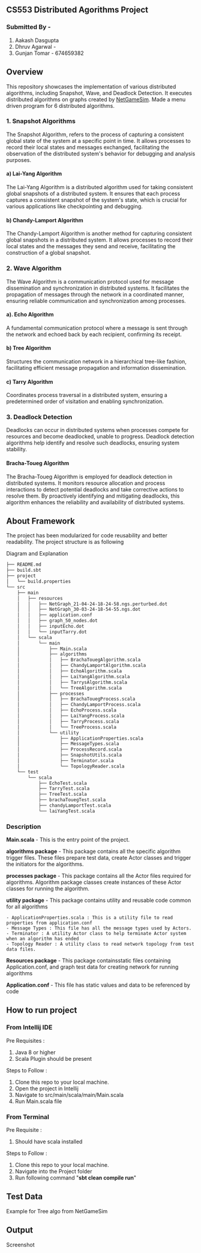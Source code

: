 ## CS553 Distributed Agorithms Project
### Submitted By -
1. Aakash Dasgupta
2. Dhruv Agarwal - 
3. Gunjan Tomar - 674659382
## Overview
This repository showcases the implementation of various distributed algorithms, including Snapshot, Wave, and Deadlock Detection. It executes distributed algorithms on graphs created by [NetGameSim](https://github.com/0x1DOCD00D/NetGameSim?tab=readme-ov-file). Made a menu driven program for 6 distributed algorithms.
### 1. Snapshot Algorithms 
The Snapshot Algorithm, refers to the process of capturing a consistent global state of the system at a specific point in time. It allows processes to record their local states and messages exchanged, facilitating the observation of the distributed system's behavior for debugging and analysis purposes.
#### a) Lai-Yang Algorithm
The Lai-Yang Algorithm is a distributed algorithm used for taking consistent global snapshots of a distributed system. It ensures that each process captures a consistent snapshot of the system's state, which is crucial for various applications like checkpointing and debugging.

#### b) Chandy-Lamport Algorithm
The Chandy-Lamport Algorithm is another method for capturing consistent global snapshots in a distributed system. It allows processes to record their local states and the messages they send and receive, facilitating the construction of a global snapshot.

### 2. Wave Algorithm
The Wave Algorithm is a communication protocol used for message dissemination and synchronization in distributed systems. It facilitates the propagation of messages through the network in a coordinated manner, ensuring reliable communication and synchronization among processes.
#### a). Echo Algorithm 
A fundamental communication protocol where a message is sent through the network and echoed back by each recipient, confirming its receipt.
#### b) Tree Algorithm
Structures the communication network in a hierarchical tree-like fashion, facilitating efficient message propagation and information dissemination.
#### c) Tarry Algorithm
Coordinates process traversal in a distributed system, ensuring a predetermined order of visitation and enabling synchronization.

### 3. Deadlock Detection
Deadlocks can occur in distributed systems when processes compete for resources and become deadlocked, unable to progress. Deadlock detection algorithms help identify and resolve such deadlocks, ensuring system stability.

#### Bracha-Toueg Algorithm
The Bracha-Toueg Algorithm is employed for deadlock detection in distributed systems. It monitors resource allocation and process interactions to detect potential deadlocks and take corrective actions to resolve them. By proactively identifying and mitigating deadlocks, this algorithm enhances the reliability and availability of distributed systems.


## About Framework
The project has been modularized for code reusability and better readability. The project structure is as following

Diagram and Explanation
```bash
├── README.md
├── build.sbt
├── project
│   └── build.properties
└── src
    ├── main
    │   ├── resources
    │   │   ├── NetGraph_21-04-24-18-24-58.ngs.perturbed.dot
    │   │   ├── NetGraph_30-03-24-18-54-55.ngs.dot
    │   │   ├── application.conf
    │   │   ├── graph_50_nodes.dot
    │   │   ├── inputEcho.dot
    │   │   └── inputTarry.dot
    │   └── scala
    │       └── main
    │           ├── Main.scala
    │           ├── algorithms
    │           │   ├── BrachaTouegAlgorithm.scala
    │           │   ├── ChandyLamportAlgorithm.scala
    │           │   ├── EchoAlgorithm.scala
    │           │   ├── LaiYangAlgorithm.scala
    │           │   ├── TarrysAlgorithm.scala
    │           │   └── TreeAlgorithm.scala
    │           ├── processes
    │           │   ├── BrachaTouegProcess.scala
    │           │   ├── ChandyLamportProcess.scala
    │           │   ├── EchoProcess.scala
    │           │   ├── LaiYangProcess.scala
    │           │   ├── TarryProcess.scala
    │           │   └── TreeProcess.scala
    │           └── utility
    │               ├── ApplicationProperties.scala
    │               ├── MessageTypes.scala
    │               ├── ProcessRecord.scala
    │               ├── SnapshotUtils.scala
    │               ├── Terminator.scala
    │               └── TopologyReader.scala
    └── test
        └── scala
            ├── EchoTest.scala
            ├── TarryTest.scala
            ├── TreeTest.scala
            ├── brachaTouegTest.scala
            ├── chandyLamportTest.scala
            └── laiYangTest.scala
```
### Description 

**Main.scala** - This is the entry point of the project. 

**algorithms package** - This package contains all the specific algorithm trigger files. These files prepare test data, create Actor classes and trigger the initiators for the algorithms.

**processes package** - This package contains all the Actor files required for algorithms. Algorithm package classes create instances of these Actor classes for running the algorithm.

**utility package** - This package contains utility and reusable code common for all algorithms

    - ApplicationProperties.scala : This is a utility file to read properties from application.conf
    - Message Types : This file has all the message types used by Actors.
    - Terminator : A utility Actor class to help terminate Actor system when an algorithm has ended 
    - Topology Reader : A utility class to read network topology from test data files.

**Resources package** - This package containsstatic files containing Application.conf, and graph test data for creating network for running algorithms

**Application.conf** - This file has static values and data to be referenced by code

## How to run project
### From Intellij IDE
Pre Requisites :
1. Java 8 or higher
2. Scala Plugin should be present

Steps to Follow :

1. Clone this repo to your local machine.
2. Open the project in Intellij
3. Navigate to src/main/scala/main/Main.scala
4. Run Main.scala file

### From Terminal
Pre Requisite :
1. Should have scala installed

Steps to Follow :
1. Clone this repo to your local machine.
2. Navigate into the Project folder
3. Run following command "**sbt clean compile run**"
   

## Test Data
Example for Tree algo from NetGameSim

## Output
Screenshot
